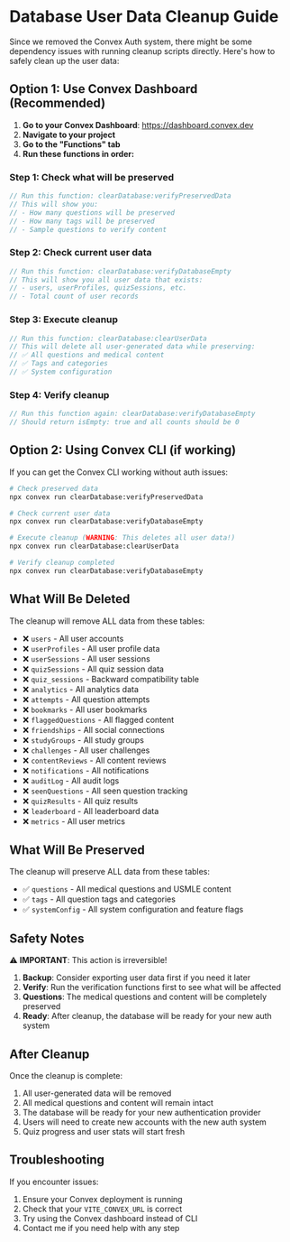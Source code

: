 # Database User Data Cleanup Guide

Since we removed the Convex Auth system, there might be some dependency issues with running cleanup scripts directly. Here's how to safely clean up the user data:

## Option 1: Use Convex Dashboard (Recommended)

1. **Go to your Convex Dashboard**: https://dashboard.convex.dev
2. **Navigate to your project**
3. **Go to the "Functions" tab**
4. **Run these functions in order:**

### Step 1: Check what will be preserved
```javascript
// Run this function: clearDatabase:verifyPreservedData
// This will show you:
// - How many questions will be preserved
// - How many tags will be preserved  
// - Sample questions to verify content
```

### Step 2: Check current user data
```javascript  
// Run this function: clearDatabase:verifyDatabaseEmpty
// This will show you all user data that exists:
// - users, userProfiles, quizSessions, etc.
// - Total count of user records
```

### Step 3: Execute cleanup
```javascript
// Run this function: clearDatabase:clearUserData
// This will delete all user-generated data while preserving:
// ✅ All questions and medical content
// ✅ Tags and categories
// ✅ System configuration
```

### Step 4: Verify cleanup
```javascript
// Run this function again: clearDatabase:verifyDatabaseEmpty
// Should return isEmpty: true and all counts should be 0
```

## Option 2: Using Convex CLI (if working)

If you can get the Convex CLI working without auth issues:

```bash
# Check preserved data
npx convex run clearDatabase:verifyPreservedData

# Check current user data
npx convex run clearDatabase:verifyDatabaseEmpty

# Execute cleanup (WARNING: This deletes all user data!)
npx convex run clearDatabase:clearUserData

# Verify cleanup completed
npx convex run clearDatabase:verifyDatabaseEmpty
```

## What Will Be Deleted

The cleanup will remove ALL data from these tables:
- ❌ `users` - All user accounts
- ❌ `userProfiles` - All user profile data  
- ❌ `userSessions` - All user sessions
- ❌ `quizSessions` - All quiz session data
- ❌ `quiz_sessions` - Backward compatibility table
- ❌ `analytics` - All analytics data
- ❌ `attempts` - All question attempts
- ❌ `bookmarks` - All user bookmarks
- ❌ `flaggedQuestions` - All flagged content
- ❌ `friendships` - All social connections
- ❌ `studyGroups` - All study groups
- ❌ `challenges` - All user challenges
- ❌ `contentReviews` - All content reviews
- ❌ `notifications` - All notifications
- ❌ `auditLog` - All audit logs
- ❌ `seenQuestions` - All seen question tracking
- ❌ `quizResults` - All quiz results
- ❌ `leaderboard` - All leaderboard data
- ❌ `metrics` - All user metrics

## What Will Be Preserved

The cleanup will preserve ALL data from these tables:
- ✅ `questions` - All medical questions and USMLE content
- ✅ `tags` - All question tags and categories
- ✅ `systemConfig` - All system configuration and feature flags

## Safety Notes

⚠️ **IMPORTANT**: This action is irreversible!

1. **Backup**: Consider exporting user data first if you need it later
2. **Verify**: Run the verification functions first to see what will be affected
3. **Questions**: The medical questions and content will be completely preserved
4. **Ready**: After cleanup, the database will be ready for your new auth system

## After Cleanup

Once the cleanup is complete:
1. All user-generated data will be removed
2. All medical questions and content will remain intact
3. The database will be ready for your new authentication provider
4. Users will need to create new accounts with the new auth system
5. Quiz progress and user stats will start fresh

## Troubleshooting

If you encounter issues:
1. Ensure your Convex deployment is running
2. Check that your `VITE_CONVEX_URL` is correct
3. Try using the Convex dashboard instead of CLI
4. Contact me if you need help with any step